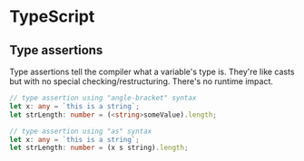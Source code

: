 # TypeScript

## Type assertions

Type assertions tell the compiler what a variable's type is. They're like casts but with no special checking/restructuring. There's no runtime impact.

```ts
// type assertion using "angle-bracket" syntax
let x: any = `this is a string`;
let strLength: number = (<string>someValue).length;

// type assertion using "as" syntax
let x: any = `this is a string`;
let strLength: number = (x s string).length;
```